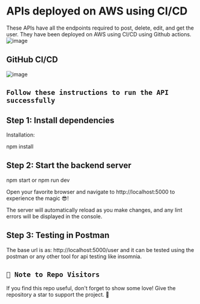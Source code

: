 # APIs deployed on AWS using CI/CD
These APIs have all the endpoints required to post, delete, edit, and get the user. They have been deployed on AWS using CI/CD using Github actions.
![image](https://github.com/Israr-11/node-aws-ci-cd/assets/91403838/5f6734b8-7ce6-4ccc-ae79-f434efcbdbe9)

## GitHub CI/CD 
![image](https://github.com/Israr-11/node-aws-ci-cd/assets/91403838/98950186-df7c-43cd-878a-2cbd13a7e594)

## `Follow these instructions to run the API successfully`

## Step 1: Install dependencies

Installation:

npm install

## Step 2: Start the backend server

npm start or npm run dev

Open your favorite browser and navigate to http://localhost:5000 to experience the magic 😎!

The server will automatically reload as you make changes, and any lint errors will be displayed in the console.

## Step 3: Testing in Postman

The base url is as: http://localhost:5000/user and it can be tested using the postman or any other tool for api testing like insomnia.

## `🚀 Note to Repo Visitors`
If you find this repo useful, don't forget to show some love! Give the repository a star to support the project. 🌟


